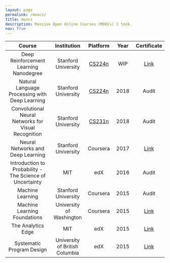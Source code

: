 ```yaml
---
layout: page
permalink: /moocs/
title: moocs
description: Massive Open Online Courses (MOOCs) I took.
nav: True
---
```


| Course | Institution | Platform | Year | Certificate |
|:---:|:----:|:------:|:------:|:------:|
|  Deep Reinforcement Learning Nanodegree | Stanford University | [CS224n](http://web.stanford.edu/class/cs224n/) | &nbsp;WIP&nbsp; | [Link](https://github.com/delmaksym/deep-reinforcement-learning-solutions) | 
|  Natural Language Processing with Deep Learning | Stanford University | [CS224n](http://web.stanford.edu/class/cs224n/) | &nbsp;2018&nbsp; | Audit | 
|  Convolutional Neural Networks for Visual Recognition | Stanford University | [CS231n](http://cs231n.stanford.edu/) | 2018 | Audit |
|  Neural Networks and Deep Learning | Stanford University | Coursera | 2017 | [Link](https://www.coursera.org/account/accomplishments/certificate/JSMDJTK26DVQ) |
|  Introduction to Probability - The Science of Uncertainty | MIT | edX | 2016 | Audit |
|  Machine Learning | Stanford University | Coursera | 2015 | Audit |
|  Machine Learning Foundations | University of Washington | Coursera | 2015 | [Link](https://www.coursera.org/account/accomplishments/certificate/VQSF6KNCW5UD) |
|  The Analytics Edge | MIT | edX | 2015 | [Link](https://s3.amazonaws.com/verify.edx.org/downloads/dedacbc7232e44528acd8f968aaebc7e/Certificate.pdf) |
|  Systematic Program Design | University of British Columbia | edX | 2015 | [Link](https://s3.amazonaws.com/verify.edx.org/downloads/1417b77347404dc5ad5f9cc6baffb751/Certificate.pdf) |





